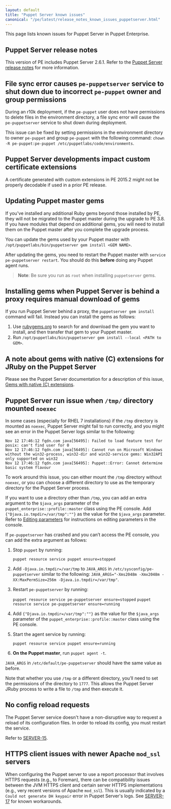 ```yaml
---
layout: default
title: "Puppet Server known issues"
canonical: "/pe/latest/release_notes_known_issues_puppetserver.html"
---
```


This page lists known issues for Puppet Server in Puppet Enterprise.

## Puppet Server release notes

This version of PE includes Puppet Server 2.6.1. Refer to the [Puppet Server release notes]({{puppetserver}}/release_notes.html) for more information. 

## File sync error causes `pe-puppetserver` service to shut down due to incorrect `pe-puppet` owner and group permissions

During an r10k deployment, if the `pe-puppet` user does not have permissions to delete files in the environment directory, a file sync error will cause the `pe-puppetserver` service to shut down during deployment.

This issue can be fixed by setting permissions in the environment directory to owner `pe-puppet` and group `pe-puppet` with the following command: `chown -R pe-puppet:pe-puppet /etc/puppetlabs/code/environments`.

## Puppet Server developments impact custom certificate extensions

A certificate generated with custom extensions in PE 2015.2 might not be properly decodable if used in a prior PE release.

## Updating Puppet master gems

If you've installed any additional Ruby gems beyond those installed by PE, they will not be migrated to the Puppet master during the upgrade to PE 3.8. If you have modules that depend on additional gems, you will need to install them on the Puppet master after you complete the upgrade process.

You can update the gems used by your Puppet master with `/opt/puppetlabs/bin/puppetserver gem install <GEM NAME>`.

After updating the gems, you need to restart the Puppet master with `service pe-puppetserver restart`. You should do this **before** doing any Puppet agent runs.

>**Note**: Be sure you run as `root` when installing `puppetserver` gems.

## Installing gems when Puppet Server is behind a proxy requires manual download of gems

If you run Puppet Server behind a proxy, the `puppetserver gem install` command will fail. Instead you can install the gems as follows:

1. Use [rubygems.org](https://rubygems.org/pages/download#formats) to search for and download the gem you want to install, and then transfer that gem to your Puppet master.
2. Run `/opt/puppetlabs/bin/puppetserver gem install --local <PATH to GEM>`.

## A note about gems with native (C) extensions for JRuby on the Puppet Server

Please see the Puppet Server documentation for a description of this issue, [Gems with native (C) extensions]({{puppetserver}}/gems.html#gems-with-native-c-extensions).

## Puppet Server run issue when `/tmp/` directory mounted `noexec`

In some cases (especially for RHEL 7 installations) if the `/tmp` directory is mounted as `noexec`, Puppet Server might fail to run correctly, and you might see an error in the Puppet Server logs similar to the following:

    Nov 12 17:46:12 fqdn.com java[56495]: Failed to load feature test for posix: can't find user for 0
    Nov 12 17:46:12 fqdn.com java[56495]: Cannot run on Microsoft Windows without the win32-process, win32-dir and win32-service gems: Win32API only supported on win32
    Nov 12 17:46:12 fqdn.com java[56495]: Puppet::Error: Cannot determine basic system flavour

To work around this issue, you can either mount the `/tmp` directory without `noexec`, or you can choose a different directory to use as the temporary directory for the Puppet Server process.

If you want to use a directory other than `/tmp`, you can add an extra argument to the `$java_args` parameter of the `puppet_enterprise::profile::master` class using the PE console. Add `{"Djava.io.tmpdir=/var/tmp":""}` as the value for the `$java_args` parameter. Refer to [Editing parameters](./console_classes_groups_making_changes.html#editing-parameters) for instructions on editing parameters in the console.

If `pe-puppetserver` has crashed and you can’t access the PE console, you can add the extra argument as follows:

1. Stop `puppet` by running:

    `puppet resource service puppet ensure=stopped`

2. Add  `-Djava.io.tmpdir=/var/tmp` to `JAVA_ARGS` in `/etc/sysconfig/pe-puppetserver` similar to the following: `JAVA_ARGS="-Xms2048m -Xmx2048m -XX:MaxPermSize=256m -Djava.io.tmpdir=/var/tmp"`.

3. Restart `pe-puppetserver` by running:

    `puppet resource service pe-puppetserver ensure=stopped`
    `puppet resource service pe-puppetserver ensure=running`

4. Add `{"Djava.io.tmpdir=/var/tmp":""}` as the value for the `$java_args` parameter of the `puppet_enterprise::profile::master` class using the PE console.

5. Start the agent service by running:

    `puppet resource service puppet ensure=running`

6. **On the Puppet master**, run `puppet agent -t`.

`JAVA_ARGS` in `/etc/default/pe-puppetserver` should have the same value as before.

Note that whether you use `/tmp` or a different directory, you’ll need to set the permissions of the directory to `1777`. This allows the Puppet Server JRuby process to write a file to `/tmp` and then execute it.

## No config reload requests

The Puppet Server service doesn't have a non-disruptive way to request a reload of its configuration files. In order to reload its config, you must restart the service.

Refer to [SERVER-15](https://tickets.puppetlabs.com/browse/SERVER-15).

## HTTPS client issues with newer Apache `mod_ssl` servers

When configuring the Puppet server to use a report processor that involves HTTPS requests (e.g., to Foreman), there can be compatibility issues between the JVM HTTPS client and certain server HTTPS implementations (e.g., very recent versions of Apache `mod_ssl`). This is usually indicated by a `Could not generate DH keypair` error in Puppet Server's logs. See [SERVER-17](https://tickets.puppetlabs.com/browse/SERVER-17) for known workarounds.
